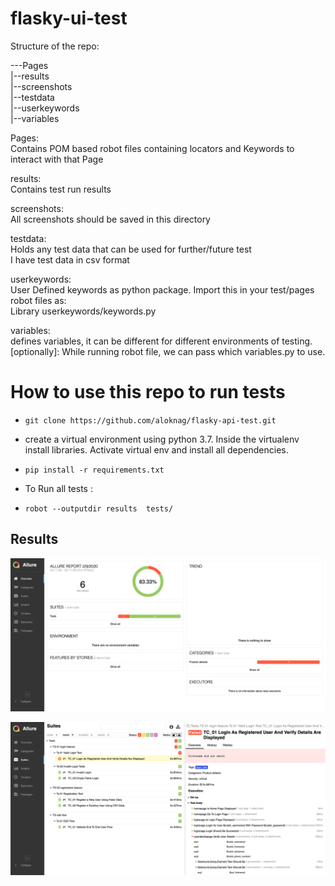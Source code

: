# flasky-ui-test

Structure of the repo:

---Pages<br>
|--results<br>
|--screenshots<br>
|--testdata<br>
|--userkeywords<br>
|--variables

Pages:
<br>
Contains POM based robot files containing locators and Keywords to interact with that Page

results:
<br>
Contains test run results

screenshots:
<br>
All screenshots should be saved in this directory

testdata:
<br>
Holds any test data that can be used for further/future test<br>
I have test data in csv format

userkeywords:
<br>
User Defined keywords as python package. Import this in your test/pages robot files as:
<br>
Library  userkeywords/keywords.py

variables:
<br>
defines variables, it can be different for different environments of testing.<br>
[optionally]: While running robot file, we can pass which variables.py to use.

# How to use this repo to run tests
- ``git clone https://github.com/aloknag/flasky-api-test.git``


- create a virtual environment using python 3.7. Inside the virtualenv install libraries.
Activate virtual env and install all dependencies.


- ``pip install -r requirements.txt``

- To Run all tests :

- ``robot --outputdir results  tests/``


## Results  
  ![image](allure_report_01.png)
  
  ![image](allure_report_02.png)
  